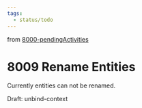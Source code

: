 ```yaml
---
tags:
  - status/todo
---
```

from [8000-pendingActivities](8000-pendingActivities.md)
# 8009 Rename Entities
Currently entities can not be renamed.

Draft: unbind-context